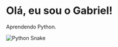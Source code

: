 # Olá, eu sou o Gabriel!

Aprendendo Python.

![Python Snake](https://upload.wikimedia.org/wikipedia/commons/0/0a/Python3-powered_hello-world.svg)


<!---
Alvimz/Alvimz is a ✨ special ✨ repository because its `README.md` (this file) appears on your GitHub profile.
You can click the Preview link to take a look at your changes.
--->
